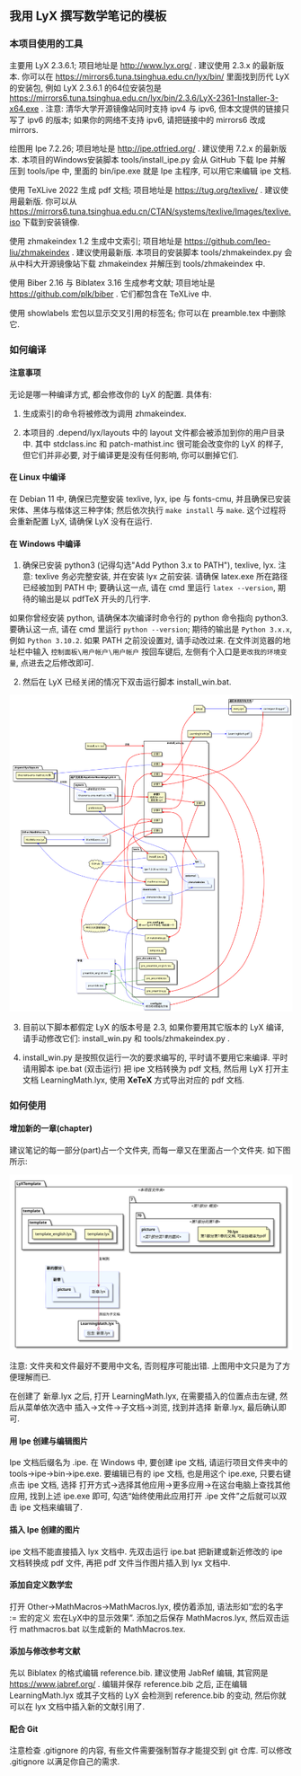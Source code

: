 ## 我用 LyX 撰写数学笔记的模板

### 本项目使用的工具

主要用 LyX 2.3.6.1; 项目地址是 http://www.lyx.org/ . 建议使用 2.3.x 的最新版本. 你可以在 https://mirrors6.tuna.tsinghua.edu.cn/lyx/bin/ 里面找到历代 LyX 的安装包, 例如 LyX 2.3.6.1 的64位安装包是 https://mirrors6.tuna.tsinghua.edu.cn/lyx/bin/2.3.6/LyX-2361-Installer-3-x64.exe . 注意: 清华大学开源镜像站同时支持 ipv4 与 ipv6, 但本文提供的链接只写了 ipv6 的版本; 如果你的网络不支持 ipv6, 请把链接中的 mirrors6 改成 mirrors.

绘图用 Ipe 7.2.26; 项目地址是 http://ipe.otfried.org/ . 建议使用 7.2.x 的最新版本. 本项目的Windows安装脚本 tools/install_ipe.py 会从 GitHub 下载 Ipe 并解压到 tools/ipe 中, 里面的 bin/ipe.exe 就是 Ipe 主程序, 可以用它来编辑 ipe 文档.

使用 TeXLive 2022 生成 pdf 文档; 项目地址是 https://tug.org/texlive/ . 建议使用最新版. 你可以从 https://mirrors6.tuna.tsinghua.edu.cn/CTAN/systems/texlive/Images/texlive.iso 下载到安装镜像.

使用 zhmakeindex 1.2 生成中文索引; 项目地址是 https://github.com/leo-liu/zhmakeindex . 建议使用最新版. 本项目的安装脚本 tools/zhmakeindex.py 会从中科大开源镜像站下载 zhmakeindex 并解压到 tools/zhmakeindex 中.

使用 Biber 2.16 与 Biblatex 3.16 生成参考文献; 项目地址是 https://github.com/plk/biber . 它们都包含在 TeXLive 中.

使用 showlabels 宏包以显示交叉引用的标签名; 你可以在 preamble.tex 中删除它.

### 如何编译

#### 注意事项

无论是哪一种编译方式, 都会修改你的 LyX 的配置. 具体有:

1. 生成索引的命令将被修改为调用 zhmakeindex.

2. 本项目的 .depend/lyx/layouts 中的 layout 文件都会被添加到你的用户目录中. 其中 stdclass.inc 和 patch-mathist.inc 很可能会改变你的 LyX 的样子, 但它们并非必要, 对于编译更是没有任何影响, 你可以删掉它们.

#### 在 Linux 中编译

在 Debian 11 中, 确保已完整安装 texlive, lyx, ipe 与 fonts-cmu, 并且确保已安装宋体、黑体与楷体这三种字体; 然后依次执行 `make install` 与 `make`. 这个过程将会重新配置 LyX, 请确保 LyX 没有在运行.

#### 在 Windows 中编译

1. 确保已安装 python3 (记得勾选"Add Python 3.x to PATH"), texlive, lyx. 注意: texlive 务必完整安装, 并在安装 lyx 之前安装. 请确保 latex.exe 所在路径已经被加到 PATH 中; 要确认这一点, 请在 cmd 里运行 `latex --version`, 期待的输出是以 pdfTeX 开头的几行字.

如果你曾经安装 python, 请确保本次编译时命令行的 python 命令指向 python3. 要确认这一点, 请在 cmd 里运行 `python --version`; 期待的输出是 `Python 3.x.x`, 例如 `Python 3.10.2`. 如果 PATH 之前没设置对, 请手动改过来. 在文件浏览器的地址栏中输入
`控制面板\用户帐户\用户帐户`
按回车键后, 左侧有个入口是`更改我的环境变量`, 点进去之后修改即可.

2. 然后在 LyX 已经关闭的情况下双击运行脚本 install_win.bat.

![install.svg](/picture/install_win.svg)

3. 目前以下脚本都假定 LyX 的版本号是 2.3, 如果你要用其它版本的 LyX 编译, 请手动修改它们: install_win.py 和 tools/zhmakeindex.py .

4. install_win.py 是按照仅运行一次的要求编写的, 平时请不要用它来编译. 平时请用脚本 ipe.bat (双击运行) 把 ipe 文档转换为 pdf 文档, 然后用 LyX 打开主文档 LearningMath.lyx, 使用 **XeTeX** 方式导出对应的 pdf 文档.

### 如何使用

#### 增加新的一章(chapter)

建议笔记的每一部分(part)占一个文件夹, 而每一章又在里面占一个文件夹. 如下图所示:

![part-chapter.svg](/picture/part-chapter.svg)

注意: 文件夹和文件最好不要用中文名, 否则程序可能出错. 上图用中文只是为了方便理解而已.

在创建了 新章.lyx 之后, 打开 LearningMath.lyx, 在需要插入的位置点击左键, 然后从菜单依次选中 插入→文件→子文档→浏览, 找到并选择 新章.lyx, 最后确认即可.

#### 用 Ipe 创建与编辑图片

Ipe 文档后缀名为 .ipe. 在 Windows 中, 要创建 ipe 文档, 请运行项目文件夹中的 tools→ipe→bin→ipe.exe. 要编辑已有的 ipe 文档, 也是用这个 ipe.exe, 只要右键点击 ipe 文档, 选择 打开方式→选择其他应用→更多应用→在这台电脑上查找其他应用, 找到上述 ipe.exe 即可, 勾选“始终使用此应用打开 .ipe 文件”之后就可以双击 ipe 文档来编辑了.

#### 插入 Ipe 创建的图片

ipe 文档不能直接插入 lyx 文档中. 先双击运行 ipe.bat 把新建或新近修改的 ipe 文档转换成 pdf 文件, 再把 pdf 文件当作图片插入到 lyx 文档中.

#### 添加自定义数学宏

打开 Other→MathMacros→MathMacros.lyx, 模仿着添加, 语法形如“宏的名字 := 宏的定义 宏在LyX中的显示效果”. 添加之后保存 MathMacros.lyx, 然后双击运行 mathmacros.bat 以生成新的 MathMacros.tex.

#### 添加与修改参考文献

先以 Biblatex 的格式编辑 reference.bib. 建议使用 JabRef 编辑, 其官网是 https://www.jabref.org/ . 编辑并保存 reference.bib 之后, 正在编辑 LearningMath.lyx 或其子文档的 LyX 会检测到 reference.bib 的变动, 然后你就可以在 lyx 文档中插入新的文献引用了.

#### 配合 Git

注意检查 .gitignore 的内容, 有些文件需要强制暂存才能提交到 git 仓库. 可以修改 .gitignore 以满足你自己的需求.